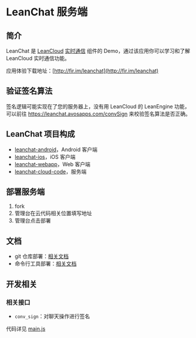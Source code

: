 # LeanChat 服务端

## 简介

LeanChat 是 [LeanCloud](http://leancloud.cn) [实时通信](https://leancloud.cn/docs/realtime.html) 组件的 Demo，通过该应用你可以学习和了解 LeanCloud 实时通信功能。

应用体验下载地址：[http://fir.im/leanchat](http://fir.im/leanchat)

## 验证签名算法
签名逻辑可能实现在了您的服务器上，没有用 LeanCloud 的 LeanEngine 功能，可以前往 https://leanchat.avosapps.com/convSign 来校验签名算法是否正确。

## LeanChat 项目构成

* [leanchat-android](https://github.com/leancloud/leanchat-android)，Android 客户端
* [leanchat-ios](https://github.com/leancloud/leanchat-ios)，iOS 客户端
* [leanchat-webapp](https://github.com/leancloud/leanchat-webapp)，Web 客户端
* [leanchat-cloud-code](https://github.com/leancloud/leanchat-cloudcode)，服务端

## 部署服务端

1. fork
2. 管理台在云代码相关位置填写地址
3. 管理台点击部署

## 文档

* git 仓库部署：[相关文档](https://leancloud.cn/docs/cloud_code_guide.html#部署代码)
* 命令行工具部署：[相关文档](https://leancloud.cn/docs/cloud_code_commandline.html#部署)

## 开发相关

### 相关接口

* `conv_sign`：对聊天操作进行签名

代码详见 [main.js](https://github.com/leancloud/AdventureCloud/blob/master/cloud/main.js)
